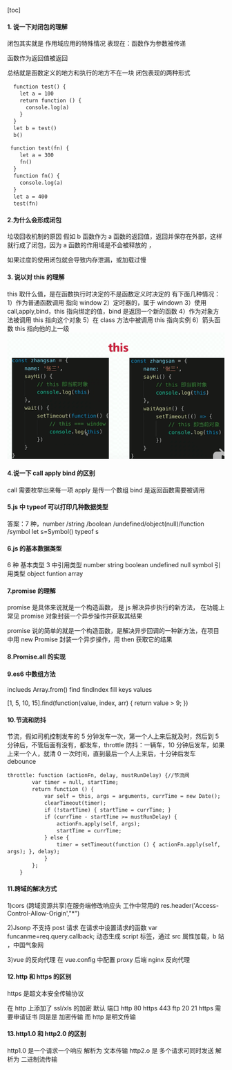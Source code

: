 [toc]

#### 1. 说一下对闭包的理解

闭包其实就是
作用域应用的特殊情况
表现在：函数作为参数被传递

函数作为返回值被返回

总结就是函数定义的地方和执行的地方不在一块
闭包表现的两种形式

```
  function test() {
    let a = 100
    return function () {
      console.log(a)
    }
  }
  let b = test()
  b()
```

```
 function test(fn) {
    let a = 300
    fn()
  }
  function fn() {
    console.log(a)
  }
  let a = 400
  test(fn)
```

#### 2.为什么会形成闭包

垃圾回收机制的原因
假如 b 函数作为 a 函数的返回值，返回并保存在外部，这样就行成了闭包，因为 a 函数的作用域是不会被释放的 ，

如果过度的使用闭包就会导致内存泄漏，或加载过慢

<!--
当内部函数被返回到外部并保存时，一定会产生闭包，闭包会产生原来的作用域链不释放
过度的闭包就会内存泄漏，或加载过慢 -->

#### 3. 说以对 this 的理解

this 取什么值，是在函数执行时决定的不是函数定义时决定的
有下面几种情况：
1）作为普通函数调用 指向 window
2）定时器的，属于 windown
3）使用 call,apply,bind，this 指向绑定的值，bind 是返回一个新的函数
4）作为对象方法被调用 this 指向这个对象
5）在 class 方法中被调用 this 指向实例
6）箭头函数 this 指向他的上一级  
![](./1.jpg)

#### 4.说一下 call apply bind 的区别

call 需要枚举出来每一项
apply 是传一个数组
bind 是返回函数需要被调用

#### 5.js 中 typeof 可以打印几种数据类型

答案：7 种，number /string /boolean /undefined/object(null)/function /symbol
let s=Symbol()
typeof s

#### 6.js 的基本数据类型

6 种 基本类型 3 中引用类型
number string boolean undefined null symbol
引用类型 object funtion array

#### 7.promise 的理解

promise 是具体来说就是一个构造函数，
是 js 解决异步执行的新方法，
在功能上常见 promise 对象封装一个异步操作并获取其结果

promise 说的简单的就是一个构造函数，是解决异步回调的一种新方法，在项目中用 new Promise 封装一个异步操作，用 then 获取它的结果

#### 8.Promise.all 的实现

#### 9.es6 中数组方法

inclueds Array.from() find findIndex fill keys values

[1, 5, 10, 15].find(function(value, index, arr) {
return value > 9;
})

#### 10.节流和防抖

节流，假如司机控制发车的 5 分钟发车一次，第一个人上来后就及时，然后到 5 分钟后，不管后面有没有，都发车，throttle
防抖：一辆车，10 分钟后发车，如果上来一个人，就清 0 一次时间，直到最后一个人上来后，十分钟后发车 debounce

```
throttle: function (actionFn, delay, mustRunDelay) {//节流阀
        var timer = null, startTime;
        return function () {
            var self = this, args = arguments, currTime = new Date();
            clearTimeout(timer);
            if (!startTime) { startTime = currTime; }
            if (currTime - startTime >= mustRunDelay) {
                actionFn.apply(self, args);
                startTime = currTime;
            } else {
                timer = setTimeout(function () { actionFn.apply(self, args); }, delay);
            }
        };
    }
```

#### 11.跨域的解决方式

1)cors (跨域资源共享)在服务端修改响应头 工作中常用的
res.header('Access-Control-Allow-Origin',"\*")

2)Jsonp 不支持 post 请求
在请求中设置请求的函数
var funcanme=req.query.callback;
动态生成 script 标签，通过 src 属性加载，b 站 ，中国气象网

3)vue 的反向代理
在 vue.config 中配置 proxy
后端 nginx 反向代理

#### 12.http 和 https 的区别

https 是超文本安全传输协议

在 http 上添加了 ssl/xls 的加密
默认 端口 http 80 https 443 ftp 20 21
https 需要申请证书 同是是 加密传输 而 http 是明文传输

#### 13.http1.0 和 http2.0 的区别

http1.0 是一个请求一个响应 解析为 文本传输
http2.o 是 多个请求可同时发送
解析为 二进制流传输
